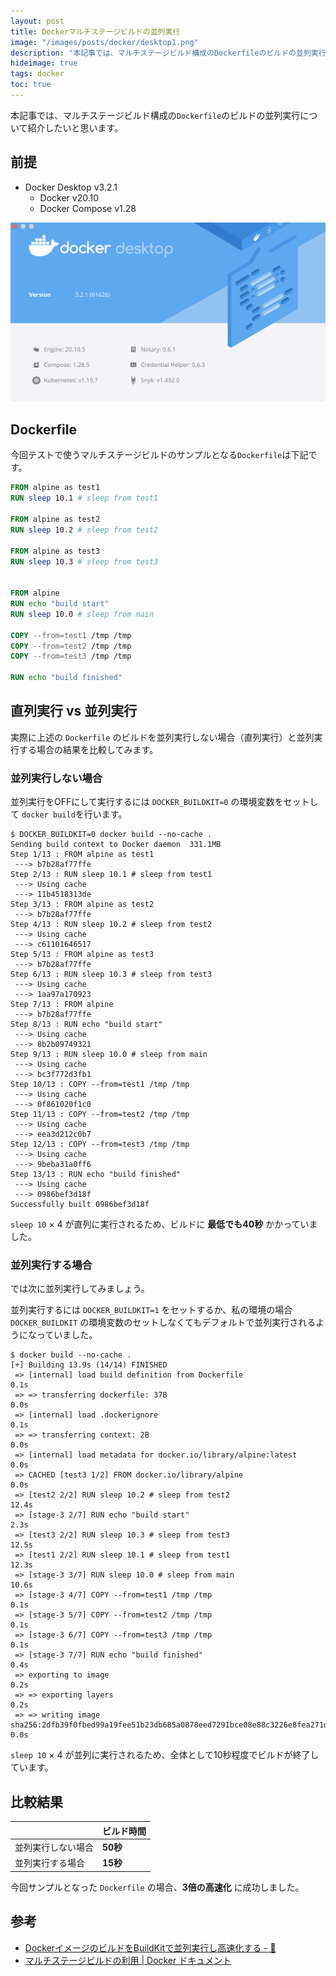 ```yaml
---
layout: post
title: Dockerマルチステージビルドの並列実行
image: "/images/posts/docker/desktop1.png"
description: "本記事では、マルチステージビルド構成のDockerfileのビルドの並列実行について紹介したいと思います。"
hideimage: true
tags: docker
toc: true
---
```


本記事では、マルチステージビルド構成の`Dockerfile`のビルドの並列実行について紹介したいと思います。

## 前提

- Docker Desktop v3.2.1
  - Docker v20.10
  - Docker Compose v1.28

![](/images/posts/docker/desktop1.png)

## Dockerfile

今回テストで使うマルチステージビルドのサンプルとなる`Dockerfile`は下記です。

```dockerfile
FROM alpine as test1
RUN sleep 10.1 # sleep from test1

FROM alpine as test2
RUN sleep 10.2 # sleep from test2

FROM alpine as test3
RUN sleep 10.3 # sleep from test3


FROM alpine
RUN echo "build start"
RUN sleep 10.0 # sleep from main

COPY --from=test1 /tmp /tmp
COPY --from=test2 /tmp /tmp
COPY --from=test3 /tmp /tmp

RUN echo "build finished"
```

## 直列実行 vs 並列実行

実際に上述の `Dockerfile` のビルドを並列実行しない場合（直列実行）と並列実行する場合の結果を比較してみます。

### 並列実行しない場合

並列実行をOFFにして実行するには `DOCKER_BUILDKIT=0` の環境変数をセットして `docker build`を行います。

```console
$ DOCKER_BUILDKIT=0 docker build --no-cache .
Sending build context to Docker daemon  331.1MB
Step 1/13 : FROM alpine as test1
 ---> b7b28af77ffe
Step 2/13 : RUN sleep 10.1 # sleep from test1
 ---> Using cache
 ---> 11b4518313de
Step 3/13 : FROM alpine as test2
 ---> b7b28af77ffe
Step 4/13 : RUN sleep 10.2 # sleep from test2
 ---> Using cache
 ---> c61101646517
Step 5/13 : FROM alpine as test3
 ---> b7b28af77ffe
Step 6/13 : RUN sleep 10.3 # sleep from test3
 ---> Using cache
 ---> 1aa97a170923
Step 7/13 : FROM alpine
 ---> b7b28af77ffe
Step 8/13 : RUN echo "build start"
 ---> Using cache
 ---> 8b2b09749321
Step 9/13 : RUN sleep 10.0 # sleep from main
 ---> Using cache
 ---> bc3f772d3fb1
Step 10/13 : COPY --from=test1 /tmp /tmp
 ---> Using cache
 ---> 0f861020f1c0
Step 11/13 : COPY --from=test2 /tmp /tmp
 ---> Using cache
 ---> eea3d212c0b7
Step 12/13 : COPY --from=test3 /tmp /tmp
 ---> Using cache
 ---> 9beba31a0ff6
Step 13/13 : RUN echo "build finished"
 ---> Using cache
 ---> 0986bef3d18f
Successfully built 0986bef3d18f
```

`sleep 10` × 4 が直列に実行されるため、ビルドに **最低でも40秒** かかっていました。

### 並列実行する場合

では次に並列実行してみましょう。

並列実行するには `DOCKER_BUILDKIT=1` をセットするか、私の環境の場合 `DOCKER_BUILDKIT` の環境変数のセットしなくてもデフォルトで並列実行されるようになっていました。

```console
$ docker build --no-cache .
[+] Building 13.9s (14/14) FINISHED
 => [internal] load build definition from Dockerfile                                            0.1s
 => => transferring dockerfile: 37B                                                             0.0s
 => [internal] load .dockerignore                                                               0.1s
 => => transferring context: 2B                                                                 0.0s
 => [internal] load metadata for docker.io/library/alpine:latest                                0.0s
 => CACHED [test3 1/2] FROM docker.io/library/alpine                                            0.0s
 => [test2 2/2] RUN sleep 10.2 # sleep from test2                                              12.4s
 => [stage-3 2/7] RUN echo "build start"                                                        2.3s
 => [test3 2/2] RUN sleep 10.3 # sleep from test3                                              12.5s
 => [test1 2/2] RUN sleep 10.1 # sleep from test1                                              12.3s
 => [stage-3 3/7] RUN sleep 10.0 # sleep from main                                             10.6s
 => [stage-3 4/7] COPY --from=test1 /tmp /tmp                                                   0.1s
 => [stage-3 5/7] COPY --from=test2 /tmp /tmp                                                   0.1s
 => [stage-3 6/7] COPY --from=test3 /tmp /tmp                                                   0.1s
 => [stage-3 7/7] RUN echo "build finished"                                                     0.4s
 => exporting to image                                                                          0.2s
 => => exporting layers                                                                         0.2s
 => => writing image sha256:2dfb39f0fbed99a19fee51b23db685a0878eed7291bce08e88c3226e8fea271d    0.0s
```

`sleep 10` × 4 が並列に実行されるため、全体として10秒程度でビルドが終了しています。

## 比較結果

|  | ビルド時間 |
| -- | -- |
| 並列実行しない場合 | **50秒** |
| 並列実行する場合 | **15秒** |

今回サンプルとなった `Dockerfile` の場合、**3倍の高速化** に成功しました。

## 参考

- [DockerイメージのビルドをBuildKitで並列実行し高速化する - 🤖](https://kotaroooo0-dev.hatenablog.com/entry/2020/06/10/225333)
- [マルチステージビルドの利用 \| Docker ドキュメント](https://matsuand.github.io/docs.docker.jp.onthefly/develop/develop-images/multistage-build/)

